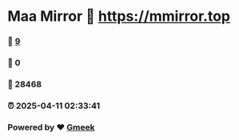 # Maa Mirror :link: https://mmirror.top 
### :page_facing_up: [9](https://mmirror.top/tag.html) 
### :speech_balloon: 0 
### :hibiscus: 28468 
### :alarm_clock: 2025-04-11 02:33:41 
### Powered by :heart: [Gmeek](https://github.com/Meekdai/Gmeek)
